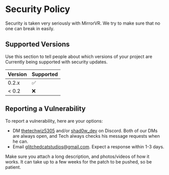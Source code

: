 # Security Policy
Security is taken very seriously with MirrorVR. We try to make sure that no one can break in easily.

## Supported Versions

Use this section to tell people about which versions of your project are
Currently being supported with security updates.

| Version | Supported          |
| ------- | ------------------ |
| 0.2.x  | :white_check_mark: |
| < 0.2   | :x:                |

## Reporting a Vulnerability

To report a vulnerability, here are your options:
- DM [thetechwiz5305](https://discord.com/users/796829200962814023) and/or [shad0w_dev](https://discord.com/users/699152711374864454) on Discord. Both of our DMs are always open, and Tech always checks his message requests when he can.
- Email [glitchedcatstudios@gmail.com](mailto:glitchedcatstudios@gmail.com). Expect a response within 1-3 days.

Make sure you attach a long description, and photos/videos of how it works. It can take up to a few weeks for the patch to be pushed, so be patient.

